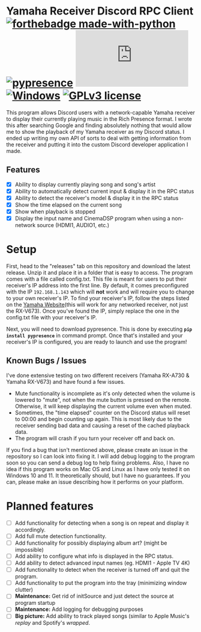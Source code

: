 ﻿# Yamaha Receiver Discord RPC Client [![forthebadge made-with-python](http://ForTheBadge.com/images/badges/made-with-python.svg)](https://www.python.org/) [![pypresence](https://img.shields.io/badge/using-pypresence-00bb88.svg?style=for-the-badge&logo=discord&logoWidth=20)](https://github.com/qwertyquerty/pypresence) [![Latest release](https://badgen.net/github/release/Naereen/Strapdown.js)](https://github.com/8bit-coder/Yamaha-Receiver-Discord-RPC/releases)  [![Windows](https://svgshare.com/i/ZhY.svg)](https://svgshare.com/i/ZhY.svg) [![GPLv3 license](https://img.shields.io/badge/License-GPLv3-blue.svg)](http://perso.crans.org/besson/LICENSE.html)

This program allows Discord users with a network-capable Yamaha receiver to display their currently playing music in the Rich Presence format. I wrote this after searching Google and finding absolutely nothing that would allow me to show the playback of my Yamaha receiver as my Discord status. I ended up writing my own API of sorts to deal with getting information from the receiver and putting it into the custom Discord developer application I made.

##  Features

 - [x] Ability to display currently playing song and song's artist
 - [x] Ability to automatically detect current input & display it in the
       RPC status
 - [x] Ability to detect the receiver's model & display it in the RPC
       status
 - [x] Show the time elapsed on the current song
 - [x] Show when playback is stopped
 - [x] Display the input name and CinemaDSP program when using a
       non-network source (HDMI1, AUDIO1, etc.)

# Setup
First, head to the "releases" tab on this repository and download the latest release. Unzip it and place it in a folder that is easy to access. The program comes with a file called config.txt. This file is meant for users to put their receiver's IP address into the first line. By default, it comes preconfigured with the IP `192.168.1.143` which will **not** work and will require you to change to your own receiver's IP. To find your receiver's IP, follow the steps listed on the [Yamaha Website](https://faq.yamaha.com/usa/s/article/U0007526)(this will work for any networked receiver, not just the RX-V673). Once you've found the IP, simply replace the one in the config.txt file with your receiver's IP. 

Next, you will need to download pypresence. This is done by executing **`pip install pypresence`** in command prompt. Once that's installed and your receiver's IP is configured, you are ready to launch and use the program!

## Known Bugs / Issues
I've done extensive testing on two different receivers (Yamaha RX-A730 & Yamaha RX-V673) and have found a few issues. 

 - Mute functionality is incomplete as it's only detected when the volume is lowered to "mute", not when the mute button is pressed on the remote. Otherwise, it will keep displaying the current volume even when muted.
 - Sometimes, the "time elapsed" counter on the Discord status will reset to 00:00 and begin counting up again. This is most likely due to the receiver sending bad data and causing a reset of the cached playback data.
 - The program will crash if you turn your receiver off and back on.

If you find a bug that isn't mentioned above, please create an issue in the repository so I can look into fixing it. I will add debug logging to the program soon so you can send a debug log to help fixing problems. Also, I have no idea if this program works on Mac OS and Linux as I have only tested it on Windows 10 and 11. It theoretically should, but I have no guarantees. If you can, please make an issue describing how it performs on your platform.

# Planned features

 - [ ] Add functionality for detecting when a song is on repeat and display it accordingly.
 - [ ] Add full mute detection functionality.
 - [ ] Add functionality for possibly displaying album art? (might be impossible)
 - [ ] Add ability to configure what info is displayed in the RPC status.
 - [ ] Add ability to detect advanced input names (eg. HDMI1 - Apple TV 4K)
 - [ ] Add functionality to detect when the receiver is turned off and quit the program.
 - [ ] Add functionality to put the program into the tray (minimizing window clutter)
 - [ ] **Maintenance:**  Get rid of initSource and just detect the source at program startup
 - [ ] **Maintenance:** Add logging for debugging purposes
 - [ ] **Big picture:** Add ability to track played songs (similar to Apple Music's *replay* and Spotify's *wrapped*.
